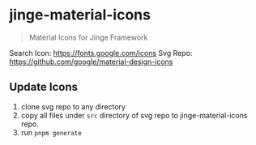 # jinge-material-icons

> Material Icons for Jinge Framework

Search Icon: https://fonts.google.com/icons
Svg Repo: https://github.com/google/material-design-icons

## Update Icons

1. clone svg repo to any directory
2. copy all files under `src` directory of svg repo to jinge-material-icons repo.
3. run `pnpm generate`
